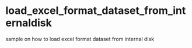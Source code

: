 # load_excel_format_dataset_from_internaldisk
sample on how to load excel format dataset from internal disk
